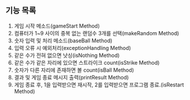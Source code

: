 ## 기능 목록

1. 게임 시작 메소드(gameStart Method)
2. 컴퓨터가 1~9 사이의 중복 없는 랜덤수 3개를 선택(makeRandom Method)
3. 숫자 입력 및 처리 메소드(baseBall Method)
4. 입력 오류 시 예외처리(exceptionHandling Method)
5. 같은 수가 전혀 없으면 낫싱(isNothing Method)
6. 같은 수가 같은 자리에 있으면 스트라이크 count(isStrike Method)
7. 숫자가 다른 자리에 존재하면 볼 count(isBall Method)
8. 결과 및 게임 종료 메시지 출력(printResult Method)
9. 게임 종료 후, 1을 입력받으면 재시작, 2를 입력받으면 프로그램 종료.(isRestart Method)